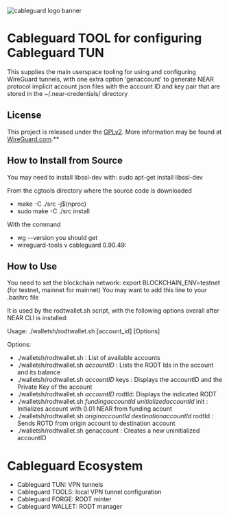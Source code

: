 ![cableguard logo banner](./banner.png)

# Cableguard TOOL for configuring Cableguard TUN
This supplies the main userspace tooling for using and configuring WireGuard tunnels, with one extra option 'genaccount' to generate NEAR protocol implicit account json files with the account ID and key pair  that are stored in the ~/.near-credentials/ directory

## License
This project is released under the [GPLv2](COPYING).
More information may be found at [WireGuard.com](https://www.wireguard.com/).**

## How to Install from Source
You may need to install libssl-dev with: sudo apt-get install libssl-dev

From the cgtools directory where the source code is downloaded
- make -C ./src -j$(nproc)
- sudo make -C ./src install

With the command
- wg --version
you should get
- wireguard-tools v cableguard 0.90.49:

## How to Use
You need to set the blockchain network:
export BLOCKCHAIN_ENV=testnet (for testnet, mainnet for mainnet)
You may want to add this line to your .bashrc file

It is used by the rodtwallet.sh script, with the following options overall after NEAR CLI is installed:

Usage: ./walletsh/rodtwallet.sh [account_id] [Options]

Options:
-  ./walletsh/rodtwallet.sh                   : List of available accounts
-  ./walletsh/rodtwallet.sh *accountID*       : Lists the RODT Ids in the account and its balance
-  ./walletsh/rodtwallet.sh *accountID* keys  : Displays the accountID and the Private Key of the account
-  ./walletsh/rodtwallet.sh *accountID* rodtId: Displays the indicated RODT
-  ./walletsh/rodtwallet.sh *fundingaccountId* *unitializedaccountId* init   : Initializes account with 0.01 NEAR from funding acount
-  ./walletsh/rodtwallet.sh *originaccountId*  *destinationaccountId* rodtId : Sends ROTD from origin account to destination account
-  ./walletsh/rodtwallet.sh genaccount        : Creates a new uninitialized accountID

# Cableguard Ecosystem
- Cableguard TUN: VPN tunnels
- Cableguard TOOLS: local VPN tunnel configuration
- Cableguard FORGE: RODT minter
- Cableguard WALLET: RODT manager
